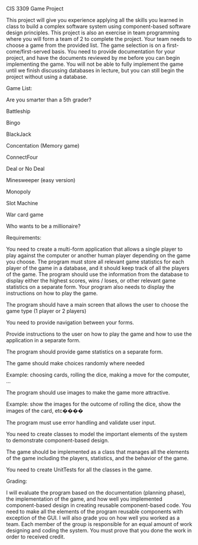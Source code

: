 CIS 3309 Game Project

This project will give you experience applying all the skills you learned in class to build a complex software system using component-based software design principles. This project is also an exercise in team programming where you will form a team of 2 to complete the project. Your team needs to choose a game from the provided list. The game selection is on a first-come/first-served basis. You need to provide documentation for your project, and have the documents reviewed by me before you can begin implementing the game.  You will not be able to fully implement the game until we finish discussing databases in lecture, but you can still begin the project without using a database.

Game List:

Are you smarter than a 5th grader?

Battleship

Bingo

BlackJack

Concentation (Memory game)

ConnectFour

Deal or No Deal

Minesweeper (easy version)

Monopoly

Slot Machine

War card game

Who wants to be a millionaire?

Requirements:

You need to create a multi-form application that allows a single player to play against the computer or another human player depending on the game you choose. The program must store all relevant game statistics for each player of the game in a database, and it should keep track of all the players of the game. The program should use the information from the database to display either the highest scores, wins / loses, or other relevant game statistics on a separate form. Your program also needs to display the instructions on how to play the game.

The program should have a main screen that allows the user to choose the game type (1 player or 2 players)

You need to provide navigation between your forms.

Provide instructions to the user on how to play the game and how to use the application in a separate form.

The program should provide game statistics on a separate form.

The game should make choices randomly where needed 

Example: choosing cards, rolling the dice, making a move for the computer, ... 

The program should use images to make the game more attractive.

Example: show the images for the outcome of rolling the dice, show the images of the card, etc����

The program must use error handling and validate user input.

You need to create classes to model the important elements of the system to demonstrate component-based design. 

The game should be implemented as a class that manages all the elements of the game including the players, statistics, and the behavior of the game.

You need to create UnitTests for all the classes in the game.


Grading:

I will evaluate the program based on the documentation (planning phase), the implementation of the game, and how well you implemented component-based design in creating reusable component-based code. You need to make all the elements of the program reusable components with exception of the GUI.  I will also grade you on how well you worked as a team.  Each member of the group is responsible for an equal amount of work designing and coding the system.  You must prove that you done the work in order to received credit. 
